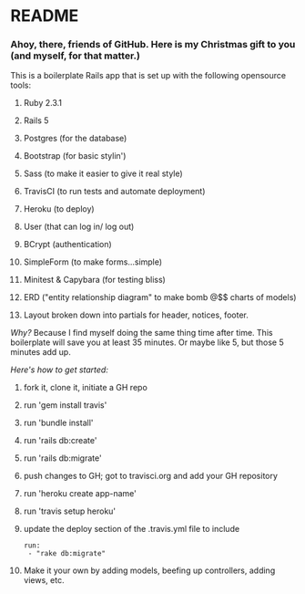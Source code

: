 # README

### Ahoy, there, friends of GitHub. Here is my Christmas gift to you (and myself, for that matter.)

This is a boilerplate Rails app that is set up with the following opensource tools:

1. Ruby 2.3.1

2. Rails 5

3. Postgres (for the database)

4. Bootstrap (for basic stylin')

5. Sass (to make it easier to give it real style)

6. TravisCI (to run tests and automate deployment)

7. Heroku (to deploy)

8. User (that can log in/ log out)

9. BCrypt (authentication)

10. SimpleForm (to make forms...simple)

11. Minitest & Capybara (for testing bliss)

12. ERD ("entity relationship diagram" to make bomb @$$ charts of models)

13. Layout broken down into partials for header, notices, footer. 

*Why?* Because I find myself doing the same thing time after time. This boilerplate will save you at least 35 minutes. Or maybe like 5, but those 5 minutes add up. 

*Here's how to get started:*

1. fork it, clone it, initiate a GH repo

2. run 'gem install travis'

3. run 'bundle install'

4. run 'rails db:create'

5. run 'rails db:migrate'

6. push changes to GH; got to travisci.org and add your GH repository

6. run 'heroku create app-name'

7. run 'travis setup heroku'

8. update the deploy section of the .travis.yml file to include

	````
	run:
	 - "rake db:migrate"
	 ````

9. Make it your own by adding models, beefing up controllers, adding views, etc. 